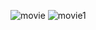 ![movie](https://github.com/SomayPawa/MovieWebsite/assets/93252032/14681e87-54f5-41b7-9a6a-47a7ea99ccb3)
![movie1](https://github.com/SomayPawa/MovieWebsite/assets/93252032/ab8e4316-5110-40d1-a239-51fef9afb12b)
